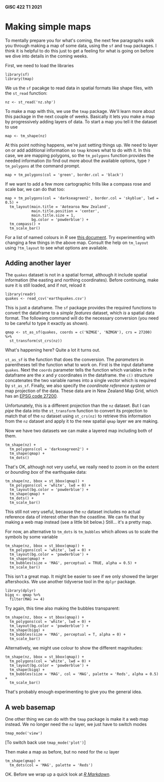 #### GISC 422 T1 2021
# Making simple maps
To mentally prepare you for what's coming, the next few paragraphs walk you through making a map of some data, using the `sf` and `tmap` packages. I think it is helpful to do this just to get a feeling for what is going on before we dive into details in the coming weeks.

First, we need to load the libraries
```{r}
library(sf)
library(tmap)
```
We us the `sf` pacakge to read data in spatial formats like shape files, with the `st_read` function:
```{r}
nz <- st_read('nz.shp')
```
To make a map with this, we use the `tmap` package. We'll learn more about this package in the next couple of weeks. Basically it lets you make a map by progressively adding layers of data. To start a map you tell it the dataset to use
```{r}
map <- tm_shape(nz)
```
At this point nothing happens, we're just setting things up. We need to layer on or add additional information so `tmap` knows what to do with it. In this case, we are mapping polygons, so the `tm_polygons` function provides the needed information (to find out more about the available options, type `?tm_polygons` at the command prompt.
```{r}
map + tm_polygons(col = 'green', border.col = 'black')
```
If we want to add a few more cartographic frills like a compass rose and scale bar, we can do that too:
```{r}
map + tm_polygons(col = 'darkseagreen2', border.col = 'skyblue', lwd = 0.5) +
  tm_layout(main.title = 'Aotearoa New Zealand',
            main.title.position = 'center',
            main.title.size = 1,
            bg.color = 'powderblue') +
  tm_compass() +
  tm_scale_bar()
```

For a list of named colours in *R* see [this document](http://www.stat.columbia.edu/~tzheng/files/Rcolor.pdf). Try experimenting with changing a few things in the above map. Consult the help on `tm_layout` using `?tm_layout` to see what options are available.

## Adding another layer
The `quakes` dataset is not in a spatial format, although it include spatial information (the easting and northing coordinates). Before continuing, make sure it is still loaded, and if not, reload it
```{r}
library(readr)
quakes <- read_csv('earthquakes.csv')
```

This is just a dataframe. The `sf` package provides the required functions to convert the dataframe to a *simple features* dataset, which *is* a spatial data format. The following command will do the necessary conversion (you need to be careful to type it exactly as shown).
```{r}
qmap <- st_as_sf(quakes, coords = c('NZMGE', 'NZMGN'), crs = 27200) %>%
  st_transform(st_crs(nz))
```
What's happening here? Quite a lot it turns out.

`st_as_sf` is the function that does the conversion. The *parameters* in parentheses tell the function what to work on. First is the input dataframe `quakes`. Next the `coords` parameter tells the function which variables in the dataframe are the *x* and *y* coordinates in the dataframe. the `c()` structure concatenates the two variable names into a single *vector* which is required by `st_as_sf`. Finally, we also specify the *coordinate reference system* or map projection of the data. These data are in New Zealand Map Grid, which has an [EPSG code 27200](https://epsg.io/27200).

Unfortunately, this is a different projection than the `nz` dataset. But I can *pipe* the data into the `st_transform` function to convert its projection to match that of the `nz` dataset using `st_crs(nz)` to retrieve this information from the `nz` dataset and apply it to the new spatial `qmap` layer we are making.

Now we have two datasets we can make a layered map including both of them.
```{r}
tm_shape(nz) +
  tm_polygons(col = 'darkseagreen2') +
  tm_shape(qmap) +
  tm_dots()
```

That's OK, although not very useful, we really need to zoom in on the extent or *bounding box* of the earthquake data:
```{r}
tm_shape(nz, bbox = st_bbox(qmap)) +
  tm_polygons(col = 'white', lwd = 0) +
  tm_layout(bg.color = 'powderblue') +
  tm_shape(qmap) +
  tm_dots() +
  tm_scale_bar()
```

This still not very useful, because the `nz` dataset includes no actual reference data of interest other than the coastline. We can fix that by making a web map instead (see a little bit below.) Still... it's a pretty map.

For now, an alternative to `tm_dots` is `tm_bubbles` which allows us to scale the symbols by some variable
```{r}
tm_shape(nz, bbox = st_bbox(qmap)) +
  tm_polygons(col = 'white', lwd = 0) +
  tm_layout(bg.color = 'powderblue') +
  tm_shape(qmap) +
  tm_bubbles(size = 'MAG', perceptual = TRUE, alpha = 0.5) +
  tm_scale_bar()
```

This isn't a great map. It might be easier to see if we only showed the larger aftershocks. We use another tidyverse tool in the `dplyr` package.

```{r}
library(dplyr)
bigq <- qmap %>%
  filter(MAG >= 4)
```

Try again, this time also making the bubbles transparent:

```{r}
tm_shape(nz, bbox = st_bbox(qmap)) +
  tm_polygons(col = 'white', lwd = 0) +
  tm_layout(bg.color = 'powderblue') +
  tm_shape(bigq) +
  tm_bubbles(size = 'MAG', perceptual = T, alpha = 0) +
  tm_scale_bar()
```

Alternatively, we might use colour to show the different magnitudes:

```{r}
tm_shape(nz, bbox = st_bbox(qmap)) +
  tm_polygons(col = 'white', lwd = 0) +
  tm_layout(bg.color = 'powderblue') +
  tm_shape(bigq) +
  tm_bubbles(size = 'MAG', col = 'MAG', palette = 'Reds', alpha = 0.5) +
  tm_scale_bar()
```

That's probably enough experimenting to give you the general idea.

## A web basemap
One other thing we can do with the `tmap` package is make it a web map instead. We no longer need the `nz` layer, we just have to switch modes
```{r}
tmap_mode('view')
```

[To switch back use `tmap_mode('plot')`]

Then make a map as before, but no need for the `nz` layer

```{r}
tm_shape(qmap) +
  tm_dots(col = 'MAG', palette = 'Reds')
```
OK. Before we wrap up a quick look at [_R Markdown_](05-r-markdown.md).
